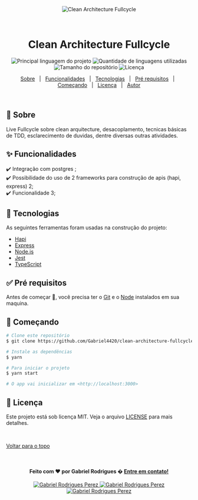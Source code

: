 <div align="center" id="top"> 
  <img src="https://yt3.ggpht.com/ytc/AKedOLRC2CnAqG9QkXwbZk_6cXic-h0rYmoACmuGDpTu=s900-c-k-c0x00ffffff-no-rj" alt="Clean Architecture Fullcycle" />

  &#xa0;

</div>

<h1 align="center">Clean Architecture Fullcycle</h1>

<p align="center">
  <img alt="Principal linguagem do projeto" src="https://img.shields.io/github/languages/top/Gabriel4420/clean-architecture-fullcycle?color=56BEB8">

  <img alt="Quantidade de linguagens utilizadas" src="https://img.shields.io/github/languages/count/Gabriel4420/clean-architecture-fullcycle?color=56BEB8">

  <img alt="Tamanho do repositório" src="https://img.shields.io/github/repo-size/Gabriel4420/clean-architecture-fullcycle?color=56BEB8">

  <img alt="Licença" src="https://img.shields.io/github/license/Gabriel4420/clean-architecture-fullcycle?color=56BEB8">

 
</p>


<p align="center">
  <a href="#dart-sobre">Sobre</a> &#xa0; | &#xa0; 
  <a href="#sparkles-funcionalidades">Funcionalidades</a> &#xa0; | &#xa0;
  <a href="#rocket-tecnologias">Tecnologias</a> &#xa0; | &#xa0;
  <a href="#white_check_mark-pré-requisitos">Pré requisitos</a> &#xa0; | &#xa0;
  <a href="#checkered_flag-começando">Começando</a> &#xa0; | &#xa0;
  <a href="#memo-licença">Licença</a> &#xa0; | &#xa0;
  <a href="https://github.com/Gabriel4420" target="_blank">Autor</a>
</p>

<br>

## :dart: Sobre ##

Live Fullcycle sobre clean arquitecture, desacoplamento, tecnicas básicas de TDD, esclarecimento de duvidas, dentre diversas outras atividades.

## :sparkles: Funcionalidades ##

:heavy_check_mark: Integração com postgres ;\
:heavy_check_mark: Possibilidade do uso de 2 frameworks para construção de apis (hapi, express) 2;\
:heavy_check_mark: Funcionalidade 3;

## :rocket: Tecnologias ##

As seguintes ferramentas foram usadas na construção do projeto:

- [Hapi](https://hapi.dev/)
- [Express](https://expressjs.com/pt-br/)
- [Node.js](https://nodejs.org/en/)
- [Jest](https://jestjs.io/pt-BR/)
- [TypeScript](https://www.typescriptlang.org/)

## :white_check_mark: Pré requisitos ##

Antes de começar :checkered_flag:, você precisa ter o [Git](https://git-scm.com) e o [Node](https://nodejs.org/en/) instalados em sua maquina.

## :checkered_flag: Começando ##

```bash
# Clone este repositório
$ git clone https://github.com/Gabriel4420/clean-architecture-fullcycle

# Instale as dependências
$ yarn

# Para iniciar o projeto
$ yarn start

# O app vai inicializar em <http://localhost:3000>
```

## :memo: Licença ##

Este projeto está sob licença MIT. Veja o arquivo [LICENSE](LICENSE.md) para mais detalhes.

&#xa0;

<a href="#top">Voltar para o topo</a>

&#xa0;

<h4 align="center">
  Feito com ❤️ por Gabriel Rodrigues �️ <a href="mailto:gabriel_rodrigues_perez@hotmail.com">Entre em contato!</a>
</h4>

<p align="center">

  <a href="https://www.linkedin.com/in/gabriel-rodrigues-perez-2069b072/">
    <img alt="Gabriel Rodrigues Perez" src="https://img.shields.io/badge/LinkedIn-Gabriel_Rodrigues-0e76a8?style=flat&logoColor=white&logo=linkedin">
  </a>
  <a href="https://www.facebook.com/gabriel.rodrigues.perez">
    <img alt="Gabriel Rodrigues Perez" src="https://img.shields.io/badge/Facebook-Gabriel_Rodrigues-1778F2?style=flat&logoColor=white&logo=facebook">
  </a>
  <a href="https://www.instagram.com/gabriel_rodrigues_perez/">
    <img alt="Gabriel Rodrigues Perez" src="https://img.shields.io/badge/Instagram-@gabriel4420-833AB4?style=flat&logoColor=white&logo=instagram">
  </a>
  
  
</p>